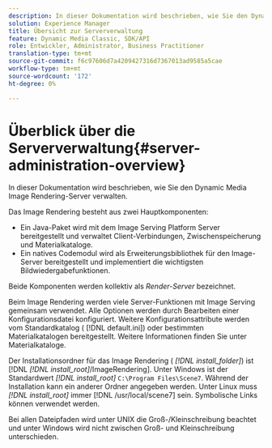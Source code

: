 ```yaml
---
description: In dieser Dokumentation wird beschrieben, wie Sie den Dynamic Media Image Rendering-Server verwalten.
solution: Experience Manager
title: Übersicht zur Serververwaltung
feature: Dynamic Media Classic, SDK/API
role: Entwickler, Administrator, Business Practitioner
translation-type: tm+mt
source-git-commit: f6c97606d7a4209427316d7367013ad9585a5cae
workflow-type: tm+mt
source-wordcount: '172'
ht-degree: 0%

---
```



# Überblick über die Serververwaltung{#server-administration-overview}

In dieser Dokumentation wird beschrieben, wie Sie den Dynamic Media Image Rendering-Server verwalten.

Das Image Rendering besteht aus zwei Hauptkomponenten:

* Ein Java-Paket wird mit dem Image Serving Platform Server bereitgestellt und verwaltet Client-Verbindungen, Zwischenspeicherung und Materialkataloge.
* Ein natives Codemodul wird als Erweiterungsbibliothek für den Image-Server bereitgestellt und implementiert die wichtigsten Bildwiedergabefunktionen.

Beide Komponenten werden kollektiv als *Render-Server* bezeichnet.

Beim Image Rendering werden viele Server-Funktionen mit Image Serving gemeinsam verwendet. Alle Optionen werden durch Bearbeiten einer Konfigurationsdatei konfiguriert. Weitere Konfigurationsattribute werden vom Standardkatalog ( [!DNL default.ini]) oder bestimmten Materialkatalogen bereitgestellt. Weitere Informationen finden Sie unter Materialkataloge.

Der Installationsordner für das Image Rendering ( *[!DNL install_folder]*) ist [!DNL *[!DNL install_root]*/ImageRendering]. Unter Windows ist der Standardwert *[!DNL install_root]* `C:\Program Files\Scene7`. Während der Installation kann ein anderer Ordner angegeben werden. Unter Linux muss *[!DNL install_root]* immer [!DNL /usr/local/scene7] sein. Symbolische Links können verwendet werden.

Bei allen Dateipfaden wird unter UNIX die Groß-/Kleinschreibung beachtet und unter Windows wird nicht zwischen Groß- und Kleinschreibung unterschieden.
